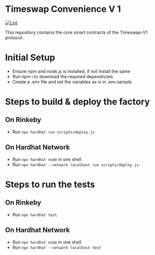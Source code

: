 # Timeswap Convenience V 1

[![Lint](https://github.com/Timeswap-Labs/Timeswap-V1-Convenience/actions/workflows/lint.yml/badge.svg)](https://github.com/Timeswap-Labs/Timeswap-V1-Convenience/actions/workflows/lint.yml)

This repository contains the core smart contracts of the Timeswap-V1 protocol.

# Initial Setup

- Ensure npm and node.js is installed, if not install the same
- Run npm i to download the required dependncies
- Create a .env file and set the variables as is in .env.sample

# Steps to build & deploy the factory

## On Rinkeby

- Run `npx hardhat run scripts/deploy.js`

## On Hardhat Network

- Run `npx hardhat node` in one shell
- Run `npx hardhat --network localhost run scripts/deploy.js `

# Steps to run the tests

## On Rinkeby

- Run `npx hardhat test`

## On Hardhat Network

- Run `npx hardhat node` in one shell
- Run `npx hardhat --network localhost test `
